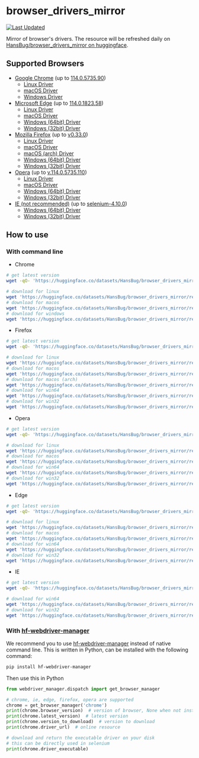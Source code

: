 # browser_drivers_mirror

[![Last Updated](https://img.shields.io/endpoint?url=https://gist.githubusercontent.com/HansBug/4ff4fe9d279fa2bc2cef37fec8cde822/raw/data_last_update.json)](https://huggingface.co/datasets/HansBug/browser_drivers_mirror/tree/main/)

Mirror of browser's drivers. The resource will be refreshed daily
on [HansBug/browser_drivers_mirror on huggingface](https://huggingface.co/datasets/HansBug/browser_drivers_mirror/tree/main/).

## Supported Browsers

* [Google Chrome](https://huggingface.co/datasets/HansBug/browser_drivers_mirror/tree/main/google) (up to [114.0.5735.90](https://huggingface.co/datasets/HansBug/browser_drivers_mirror/tree/main/google/114.0.5735.90))
    * [Linux Driver](https://huggingface.co/datasets/HansBug/browser_drivers_mirror/resolve/main/google/114.0.5735.90/chromedriver_linux64.zip)
    * [macOS Driver](https://huggingface.co/datasets/HansBug/browser_drivers_mirror/resolve/main/google/114.0.5735.90/chromedriver_mac64.zip)
    * [Windows Driver](https://huggingface.co/datasets/HansBug/browser_drivers_mirror/resolve/main/google/114.0.5735.90/chromedriver_win32.zip)
* [Microsoft Edge](${EDGE_DIR) (up to [114.0.1823.58](https://huggingface.co/datasets/HansBug/browser_drivers_mirror/tree/main/edge/114.0.1823.58))
    * [Linux Driver](https://huggingface.co/datasets/HansBug/browser_drivers_mirror/resolve/main/edge/114.0.1823.58/edgedriver_linux64.zip)
    * [macOS Driver](https://huggingface.co/datasets/HansBug/browser_drivers_mirror/resolve/main/edge/114.0.1823.58/edgedriver_mac64.zip)
    * [Windows (64bit) Driver](https://huggingface.co/datasets/HansBug/browser_drivers_mirror/resolve/main/edge/114.0.1823.58/edgedriver_win64.zip)
    * [Windows (32bit) Driver](https://huggingface.co/datasets/HansBug/browser_drivers_mirror/resolve/main/edge/114.0.1823.58/edgedriver_win32.zip)
* [Mozilla Firefox](https://huggingface.co/datasets/HansBug/browser_drivers_mirror/tree/main/firefox) (up to [v0.33.0](https://huggingface.co/datasets/HansBug/browser_drivers_mirror/tree/main/firefox/v0.33.0))
    * [Linux Driver](https://huggingface.co/datasets/HansBug/browser_drivers_mirror/resolve/main/firefox/v0.33.0/geckodriver-v0.33.0-linux64.tar.gz)
    * [macOS Driver](https://huggingface.co/datasets/HansBug/browser_drivers_mirror/resolve/main/firefox/v0.33.0/geckodriver-v0.33.0-macos.tar.gz)
    * [macOS (arch) Driver](https://huggingface.co/datasets/HansBug/browser_drivers_mirror/resolve/main/firefox/v0.33.0/geckodriver-v0.33.0-macos-aarch64.tar.gz)
    * [Windows (64bit) Driver](https://huggingface.co/datasets/HansBug/browser_drivers_mirror/resolve/main/firefox/v0.33.0/geckodriver-v0.33.0-win64.zip)
    * [Windows (32bit) Driver](https://huggingface.co/datasets/HansBug/browser_drivers_mirror/resolve/main/firefox/v0.33.0/geckodriver-v0.33.0-win32.zip)
* [Opera](https://huggingface.co/datasets/HansBug/browser_drivers_mirror/tree/main/opera) (up to [v.114.0.5735.110](https://huggingface.co/datasets/HansBug/browser_drivers_mirror/tree/main/opera/v.114.0.5735.110))
    * [Linux Driver](https://huggingface.co/datasets/HansBug/browser_drivers_mirror/resolve/main/opera/v.114.0.5735.110/operadriver_linux64.zip)
    * [macOS Driver](https://huggingface.co/datasets/HansBug/browser_drivers_mirror/resolve/main/opera/v.114.0.5735.110/operadriver_mac64.zip)
    * [Windows (64bit) Driver](https://huggingface.co/datasets/HansBug/browser_drivers_mirror/resolve/main/opera/v.114.0.5735.110/operadriver_win64.zip)
    * [Windows (32bit) Driver](https://huggingface.co/datasets/HansBug/browser_drivers_mirror/resolve/main/opera/v.114.0.5735.110/operadriver_win32.zip)
* [IE (not recommended)](https://huggingface.co/datasets/HansBug/browser_drivers_mirror/tree/main/ie) (up to [selenium-4.10.0](https://huggingface.co/datasets/HansBug/browser_drivers_mirror/tree/main/ie/selenium-4.10.0))
    * [Windows (64bit) Driver](https://huggingface.co/datasets/HansBug/browser_drivers_mirror/resolve/main/ie/selenium-4.10.0/IEDriverServer_x64_4.10.0.zip)
    * [Windows (32bit) Driver](https://huggingface.co/datasets/HansBug/browser_drivers_mirror/resolve/main/ie/selenium-4.10.0/IEDriverServer_Win32_4.10.0.zip)

## How to use

### With command line

* Chrome

```bash
# get latest version
wget -qO- 'https://huggingface.co/datasets/HansBug/browser_drivers_mirror/resolve/main/google/LATEST_RELEASE'

# download for linux
wget 'https://huggingface.co/datasets/HansBug/browser_drivers_mirror/resolve/main/google/114.0.5735.90/chromedriver_linux64.zip'
# download for macos
wget 'https://huggingface.co/datasets/HansBug/browser_drivers_mirror/resolve/main/google/114.0.5735.90/chromedriver_mac64.zip'
# download for windows
wget 'https://huggingface.co/datasets/HansBug/browser_drivers_mirror/resolve/main/google/114.0.5735.90/chromedriver_win32.zip'

```

* Firefox

```bash
# get latest version
wget -qO- 'https://huggingface.co/datasets/HansBug/browser_drivers_mirror/resolve/main/firefox/LATEST_RELEASE'

# download for linux
wget 'https://huggingface.co/datasets/HansBug/browser_drivers_mirror/resolve/main/firefox/v0.33.0/geckodriver-v0.33.0-linux64.tar.gz'
# download for macos
wget 'https://huggingface.co/datasets/HansBug/browser_drivers_mirror/resolve/main/firefox/v0.33.0/geckodriver-v0.33.0-macos.tar.gz'
# download for macos (arch)
wget 'https://huggingface.co/datasets/HansBug/browser_drivers_mirror/resolve/main/firefox/v0.33.0/geckodriver-v0.33.0-macos-aarch64.tar.gz'
# download for win64
wget 'https://huggingface.co/datasets/HansBug/browser_drivers_mirror/resolve/main/firefox/v0.33.0/geckodriver-v0.33.0-win64.zip'
# download for win32
wget 'https://huggingface.co/datasets/HansBug/browser_drivers_mirror/resolve/main/firefox/v0.33.0/geckodriver-v0.33.0-win32.zip'

```

* Opera

```bash
# get latest version
wget -qO- 'https://huggingface.co/datasets/HansBug/browser_drivers_mirror/resolve/main/opera/LATEST_RELEASE'

# download for linux
wget 'https://huggingface.co/datasets/HansBug/browser_drivers_mirror/resolve/main/opera/v.114.0.5735.110/operadriver_linux64.zip'
# download for macos
wget 'https://huggingface.co/datasets/HansBug/browser_drivers_mirror/resolve/main/opera/v.114.0.5735.110/operadriver_mac64.zip'
# download for win64
wget 'https://huggingface.co/datasets/HansBug/browser_drivers_mirror/resolve/main/opera/v.114.0.5735.110/operadriver_win64.zip'
# download for win32
wget 'https://huggingface.co/datasets/HansBug/browser_drivers_mirror/resolve/main/opera/v.114.0.5735.110/operadriver_win32.zip'

```

* Edge

```bash
# get latest version
wget -qO- 'https://huggingface.co/datasets/HansBug/browser_drivers_mirror/resolve/main/edge/LATEST_STABLE'

# download for linux
wget 'https://huggingface.co/datasets/HansBug/browser_drivers_mirror/resolve/main/edge/114.0.1823.58/edgedriver_linux64.zip'
# download for macos
wget 'https://huggingface.co/datasets/HansBug/browser_drivers_mirror/resolve/main/edge/114.0.1823.58/edgedriver_mac64.zip'
# download for win64
wget 'https://huggingface.co/datasets/HansBug/browser_drivers_mirror/resolve/main/edge/114.0.1823.58/edgedriver_win64.zip'
# download for win32
wget 'https://huggingface.co/datasets/HansBug/browser_drivers_mirror/resolve/main/edge/114.0.1823.58/edgedriver_win32.zip'

```

* IE

```bash
# get latest version
wget -qO- 'https://huggingface.co/datasets/HansBug/browser_drivers_mirror/resolve/main/ie/LATEST_RELEASE'

# download for win64
wget 'https://huggingface.co/datasets/HansBug/browser_drivers_mirror/resolve/main/ie/selenium-4.10.0/IEDriverServer_x64_4.10.0.zip'
# download for win32
wget 'https://huggingface.co/datasets/HansBug/browser_drivers_mirror/resolve/main/ie/selenium-4.10.0/IEDriverServer_Win32_4.10.0.zip'

```

### With [hf-webdriver-manager](https://github.com/HansBug/hf_webdriver_manager)

We recommend you to use [hf-webdriver-manager](https://github.com/HansBug/hf_webdriver_manager) instead of native
command line. This is written in Python, can be installed with the following command:

```bash
pip install hf-webdriver-manager
```

Then use this in Python

```python
from webdriver_manager.dispatch import get_browser_manager

# chrome, ie, edge, firefox, opera are supported
chrome = get_browser_manager('chrome')
print(chrome.browser_version)  # version of browser, None when not installed
print(chrome.latest_version)  # latest version
print(chrome.version_to_download)  # version to download
print(chrome.driver_url)  # online resource

# download and return the executable driver on your disk
# this can be directly used in selenium
print(chrome.driver_executable)
```

